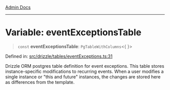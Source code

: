 [Admin Docs](/)

***

# Variable: eventExceptionsTable

> `const` **eventExceptionsTable**: `PgTableWithColumns`\<\{ \}\>

Defined in: [src/drizzle/tables/eventExceptions.ts:31](https://github.com/gautam-divyanshu/talawa-api/blob/de42235531e11387f0ad0479547630845dbc8b37/src/drizzle/tables/eventExceptions.ts#L31)

Drizzle ORM postgres table definition for event exceptions.
This table stores instance-specific modifications to recurring events.
When a user modifies a single instance or "this and future" instances,
the changes are stored here as differences from the template.
